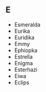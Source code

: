 ## E
* Esmeralda
* Eurika
* Euridika
* Emmy
* Ephiopka
* Estrella
* Enigma
* Esterhazi
* Eiwa
* Eclips